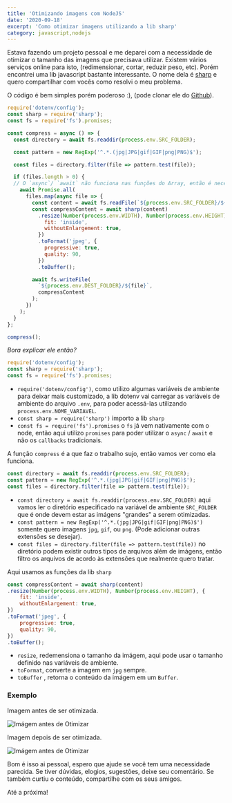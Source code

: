 ```yaml
---
title: 'Otimizando imagens com NodeJS'
date: '2020-09-18'
excerpt: 'Como otimizar imagens utilizando a lib sharp'
category: javascript,nodejs
---
```


Estava fazendo um projeto pessoal e me deparei com a necessidade de otimizar o tamanho das imagens que precisava utilizar. Existem vários serviços online para isto, (redimensionar, cortar, reduzir peso, etc). Porém encontrei uma lib javascript bastante interessante. O nome dela é [sharp](https://github.com/lovell/sharp) e quero compartilhar com vocês como resolvi o meu problema.

O código é bem simples porém poderoso :), (pode clonar ele do [Github](https://github.com/gasakawa/image-compress)).

```javascript
require('dotenv/config');
const sharp = require('sharp');
const fs = require('fs').promises;

const compress = async () => {
  const directory = await fs.readdir(process.env.SRC_FOLDER);

  const pattern = new RegExp('^.*.(jpg|JPG|gif|GIF|png|PNG)$');

  const files = directory.filter(file => pattern.test(file));

  if (files.length > 0) {
  // O `async`/ `await` não funciona nas funções do Array, então é necessário utilizar `await Promise.all`, porque a função da lib `sharp` que será utilizada retorna uma promise. 
    await Promise.all(
      files.map(async file => {
        const content = await fs.readFile(`${process.env.SRC_FOLDER}/${file}`);
        const compressContent = await sharp(content)
          .resize(Number(process.env.WIDTH), Number(process.env.HEIGHT), {
            fit: 'inside',
            withoutEnlargement: true,
          })
          .toFormat('jpeg', {
            progressive: true,
            quality: 90,
          })
          .toBuffer();

        await fs.writeFile(
          `${process.env.DEST_FOLDER}/${file}`,
          compressContent
        );
      })
    );
  }
};

compress();
```

*Bora explicar ele então?*

```javascript
require('dotenv/config');
const sharp = require('sharp');
const fs = require('fs').promises;
```

- `require('dotenv/config')`, como utilizo algumas variáveis de ambiente para deixar mais customizado, a lib dotenv vai carregar as variáveis de ambiente do arquivo `.env`, para poder acessá-las utilizando `process.env.NOME_VARIAVEL`.
- `const sharp = require('sharp')` importo a lib `sharp`
- `const fs = require('fs').promises` o `fs` já vem nativamente com o node, então aqui utilizo `promises` para poder utilizar o `async` / `await` e não os `callbacks` tradicionais.

A função `compress` é a que faz o trabalho sujo, então vamos ver como ela funciona.

```javascript
const directory = await fs.readdir(process.env.SRC_FOLDER);
const pattern = new RegExp('^.*.(jpg|JPG|gif|GIF|png|PNG)$');
const files = directory.filter(file => pattern.test(file));
```

- `const directory = await fs.readdir(process.env.SRC_FOLDER)` aqui vamos ler o diretório especificado na variável de ambiente `SRC_FOLDER` que é onde devem estar as imágens "grandes" a serem otimizadas.
- `const pattern = new RegExp('^.*.(jpg|JPG|gif|GIF|png|PNG)$')` somente quero imagens `jpg`, `gif`, ou `png`. (Pode adicionar outras extensões se desejar).
- `const files = directory.filter(file => pattern.test(file))` no diretório podem existir outros tipos de arquivos além de imágens, então filtro os arquivos de acordo às extensões que realmente quero tratar.

Aqui usamos as funções da lib `sharp`

```javascript
const compressContent = await sharp(content)
.resize(Number(process.env.WIDTH), Number(process.env.HEIGHT), {
    fit: 'inside',
    withoutEnlargement: true,
})
.toFormat('jpeg', {
    progressive: true,
    quality: 90,
})
.toBuffer();
```

- `resize`, redemensiona o tamanho da imágem, aqui pode usar o tamanho definido nas variáveis de ambiente.
- `toFormat`, converte a imagem em `jpg` sempre.
- `toBuffer` , retorna o conteúdo da imágem em um `Buffer`.

### Exemplo

Imagem antes de ser otimizada.

![Imágem antes de Otimizar](https://gasakawa-blog.s3.amazonaws.com/tamanho_imagens_antes_optimizar_56b6eef214.png)

Imagem depois de ser otimizada.

![Imágem antes de Otimizar](https://gasakawa-blog.s3.amazonaws.com/tamanho_imagens_apos_optimizar_e99c2244ad.png)

Bom é isso ai pessoal, espero que ajude se você tem uma necessidade parecida. Se tiver dúvidas, elogios, sugestões, deixe seu comentário. Se também curtiu o conteúdo, compartilhe com os seus amigos.

Até a próxima!